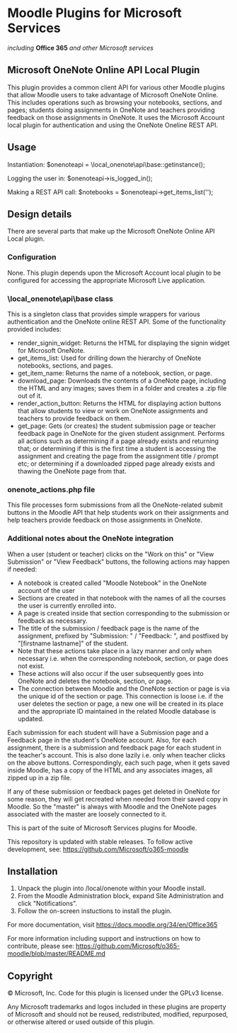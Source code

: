 # Moodle Plugins for Microsoft Services
*including* **Office 365** *and other Microsoft services*

## Microsoft OneNote Online API Local Plugin

This plugin provides a common client API for various other Moodle plugins that allow Moodle users to take advantage of Microsoft OneNote Online. This includes  operations such as browsing your notebooks, sections, and pages; students doing assignments in OneNote and teachers providing feedback on those assignments in OneNote. It uses the Microsoft Account local plugin for authentication and using the OneNote Oneline REST API.

## Usage

Instantiation:
        $onenoteapi = \local_onenote\api\base::getinstance();

Logging the user in:
        $onenoteapi->is_logged_in();

Making a REST API call:
        $notebooks = $onenoteapi->get_items_list('');


## Design details

There are several parts that make up the Microsoft OneNote Online API Local plugin.

### Configuration
None. This plugin depends upon the Microsoft Account local plugin to be configured for accessing the appropriate Microsoft Live application.

### \local_onenote\api\base class
This is a singleton class that provides simple wrappers for various authentication and the OneNote online REST API. Some of the functionality provided includes:
- render_signin_widget: Returns the HTML for displaying the signin widget for Microsoft OneNote.
- get_items_list: Used for drilling down the hierarchy of OneNote notebooks, sections, and pages.
- get_item_name: Returns the name of a notebook, section, or page.
- download_page: Downloads the contents of a OneNote page, including the HTML and any images; saves them in a folder and creates a .zip file out of it.
- render_action_button: Returns the HTML for displaying action buttons that allow students to view or work on OneNote assignments and teachers to provide feedback on them.
- get_page: Gets (or creates) the student submission page or teacher feedback page in OneNote for the given student assignment. Performs all actions such as determining if a page already exists and returning that; or determining if this is the first time a student is accessing the assignment and creating the page from the assignment title / prompt etc; or determining if a downloaded zipped page already exists and thawing the OneNote page from that.

### onenote_actions.php file
This file processes form submissions from all the OneNote-related submit buttons in the Moodle API that help students work on their assignments and help teachers provide feedback on those assignments in OneNote.


### Additional notes about the OneNote integration

When a user (student or teacher) clicks on the "Work on this" or "View Submission" or "View Feedback" buttons, the following actions may happen if needed:
- A notebook is created called "Moodle Notebook" in the OneNote account of the user
- Sections are created in that notebook with the names of all the courses the user is currently enrolled into.
- A page is created inside that section corresponding to the submission or feedback as necessary.
- The title of the submission / feedback page is the name of the assignment, prefixed by "Submission: " / "Feedback: ", and postfixed by "[firstname lastname]" of the student.
- Note that these actions take place in a lazy manner and only when necessary i.e. when the corresponding notebook, section, or page does not exist.
- These actions will also occur if the user subsequently goes into OneNote and deletes the notebook, section, or page.
- The connection between Moodle and the OneNote section or page is via the unique id of the section or page. This connection is loose i.e. if the user deletes the section or page, a new one will be created in its place and the appropriate ID maintained in the related Moodle database is updated.

Each submission for each student will have a Submission page and a Feedback page in the student's OneNote account. Also, for each assignment, there is a submission and feedback page for each student in the teacher's account. This is also done lazily i.e. only when teacher clicks on the above buttons. Correspondingly, each such page, when it gets saved inside Moodle, has a copy of the HTML and any associates images, all zipped up in a zip file.

If any of these submission or feedback pages get deleted in OneNote for some reason, they will get recreated when needed from their saved copy in Moodle. So the "master" is always with Moodle and the OneNote pages associated with the master are loosely connected to it.

This is part of the suite of Microsoft Services plugins for Moodle.

This repository is updated with stable releases. To follow active development, see: https://github.com/Microsoft/o365-moodle

## Installation

1. Unpack the plugin into /local/onenote within your Moodle install.
2. From the Moodle Administration block, expand Site Administration and click "Notifications".
3. Follow the on-screen instuctions to install the plugin.

For more documentation, visit https://docs.moodle.org/34/en/Office365

For more information including support and instructions on how to contribute, please see: https://github.com/Microsoft/o365-moodle/blob/master/README.md

## Copyright

&copy; Microsoft, Inc.  Code for this plugin is licensed under the GPLv3 license.

Any Microsoft trademarks and logos included in these plugins are property of Microsoft and should not be reused, redistributed, modified, repurposed, or otherwise altered or used outside of this plugin.
